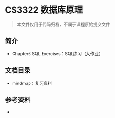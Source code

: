 # CS3322 数据库原理

> 本文件仅用于代码归档，不属于课程原始提交文件

## 简介

* Chapter6 SQL Exercises：SQL练习（大作业）

## 文档目录
* mindmap：复习资料

## 参考资料

* 